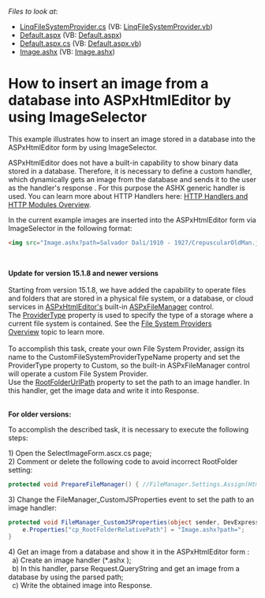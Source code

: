 <!-- default file list -->
*Files to look at*:

* [LinqFileSystemProvider.cs](./CS/App_Code/LinqFileSystemProvider.cs) (VB: [LinqFileSystemProvider.vb](./VB/App_Code/LinqFileSystemProvider.vb))
* [Default.aspx](./CS/Default.aspx) (VB: [Default.aspx](./VB/Default.aspx))
* [Default.aspx.cs](./CS/Default.aspx.cs) (VB: [Default.aspx.vb](./VB/Default.aspx.vb))
* [Image.ashx](./CS/Image.ashx) (VB: [Image.ashx](./VB/Image.ashx))
<!-- default file list end -->
# How to insert an image from a database into ASPxHtmlEditor by using ImageSelector


<p>This example illustrates how to insert an image stored in a database into the ASPxHtmlEditor form by using ImageSelector.</p>
<p>ASPxHtmlEditor does not have a built-in capability to show binary data stored in a database. Therefore, it is necessary to define a custom handler, which dynamically gets an image from the database and sends it to the user as the handler's response . For this purpose the ASHX generic handler is used. You can learn more about HTTP Handlers here: <a href="http://msdn.microsoft.com/en-us/library/bb398986.aspx"><u>HTTP Handlers and HTTP Modules Overview</u></a>.</p>
<p>In the current example images are inserted into the ASPxHtmlEditor form via ImageSelector in the following format:</p>


```aspx
<img src="Image.ashx?path=Salvador Dali/1910 - 1927/CrepuscularOldMan.jpg" alt="" />
```


<p> </p>
<p><strong>Update for version 15.1.8 and newer versions<br><br></strong>Starting from version 15.1.8, we have added the capability to operate files and folders that are stored in a physical file system, or a database, or cloud services in <a href="https://documentation.devexpress.com/#AspNet/clsDevExpressWebASPxHtmlEditorASPxHtmlEditortopic">ASPxHtmlEditor's</a> built-in <a href="https://documentation.devexpress.com/AspNet/clsDevExpressWebASPxFileManagertopic.aspx">ASPxFileManager</a> control. <br>The <a href="https://documentation.devexpress.com/#AspNet/DevExpressWebASPxHtmlEditorHtmlEditorFileManagerSettingsBase_ProviderTypetopic">ProviderType</a> property is used to specify the type of a storage where a current file system is contained. See the <a href="https://documentation.devexpress.com/AspNet/CustomDocument9905.aspx">File System Providers Overview</a> topic to learn more. <br><br>To accomplish this task, create your own File System Provider, assign its name to the CustomFileSystemProviderTypeName property and set the ProviderType property to Custom, so the built-in ASPxFileManager control will operate a custom File System Provider.<br>Use the <a href="https://documentation.devexpress.com/#AspNet/DevExpressWebASPxHtmlEditorHtmlEditorSelectorSettings_RootFolderUrlPathtopic">RootFolderUrlPath</a> property to set the path to an image handler. In this handler, get the image data and write it into Response. </p>
<p><br><strong>For older versions:</strong></p>
<p>To accomplish the described task, it is necessary to execute the following steps:</p>
<p>1) Open the SelectImageForm.ascx.cs page;<br> 2) Comment or delete the following code to avoid incorrect RootFolder setting:</p>


```cs
protected void PrepareFileManager() { //FileManager.Settings.Assign(HtmlEditor.SettingsImageSelector.CommonSettings); //if(string.IsNullOrEmpty(FileManager.Settings.RootFolder))          //  FileManager.Settings.RootFolder = HtmlEditor.SettingsImageUpload.UploadImageFolder; ... } 

```


<p>3) Change the FileManager_CustomJSProperties event to set the path to an image handler:</p>


```cs
protected void FileManager_CustomJSProperties(object sender, DevExpress.Web.ASPxClasses.CustomJSPropertiesEventArgs e) {
    e.Properties["cp_RootFolderRelativePath"] = "Image.ashx?path=";
}
```


<p>4) Get an image from a database and show it in the ASPxHtmlEditor form :<br>   a) Create an image handler (*.ashx ); <br>   b) In this handler, parse Request.QueryString and get an image from a database by using the parsed path;<br>   c) Write the obtained image into Response.</p>

<br/>


